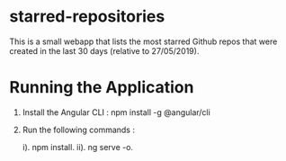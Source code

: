 # starred-repositories
This is a small webapp that lists the most starred Github repos that were created in the last 30 days (relative to 27/05/2019). 

# Running the Application
 
1. Install the Angular CLI : npm install -g @angular/cli

2. Run the following commands : 

    i).  npm install.
    ii). ng serve -o.
